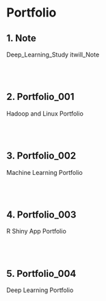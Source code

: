 # **Portfolio**

## 1. Note
Deep_Learning_Study
itwill_Note

<br>
<br>

## 2. Portfolio_001
Hadoop and Linux Portfolio

<br>
<br>

## 3. Portfolio_002
Machine Learning Portfolio

<br>
<br>

## 4. Portfolio_003
R Shiny App Portfolio

<br>
<br>

## 5. Portfolio_004
Deep Learning Portfolio
